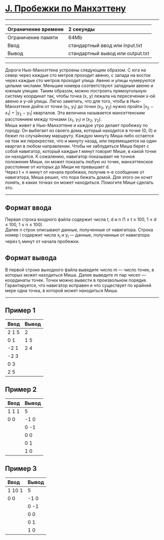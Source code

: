 # [J. Пробежки по Манхэттену](https://contest.yandex.ru/contest/27663/problems/J/)

---
| Ограничение времени | 2 секунды |
| :--- | :--- |
| Ограничение памяти | 64Mb |
| Ввод | стандартный ввод или input.txt |
| Вывод | стандартный вывод или output.txt |
---
Дороги Нью-Манхэттена устроены следующим образом. С юга на север через каждые сто метров проходит авеню, с запада на восток через каждые сто метров проходит улица. Авеню и улицы нумеруются целыми числами. Меньшие номера соответствуют западным авеню и южным улицам. Таким образом, можно построить прямоугольную систему координат так, чтобы точка (x, y) лежала на пересечении x-ой авеню и y-ой улицы. Легко заметить, что для того, чтобы в Нью-Манхэттене дойти от точки (x<sub>1</sub>, y<sub>1</sub>) до точки (x<sub>2</sub>, y<sub>2</sub>) нужно пройти |x<sub>2</sub> − x<sub>1</sub>| + |y<sub>2</sub> − y<sub>1</sub>| кварталов. Эта величина называется манхэттенским расстоянием между точками (x<sub>1</sub>, y<sub>1</sub>) и (x<sub>2</sub>, y<sub>2</sub>).  
Миша живет в Нью-Манхэттене и каждое утро делает пробежку по городу. Он выбегает из своего дома, который находится в точке (0, 0) и бежит по случайному маршруту. Каждую минуту Миша либо остается на том же перекрестке, что и минуту назад, или перемещается на один квартал в любом направлении. Чтобы не заблудиться Миша берет с собой навигатор, который каждые t минут говорит Мише, в какой точке он находится. К сожалению, навигатор показывает не точное положение Миши, он может показать любую из точек, манхэттенское расстояние от которых до Миши не превышает d.  
Через t × n минут от начала пробежки, получив n-е сообщение от навигатора, Миша решил, что пора бежать домой. Для этого он хочет понять, в каких точках он может находиться. Помогите Мише сделать это.

---
## Формат ввода
Первая строка входного файла содержит числа t, d и n (1 ≤ t ≤ 100, 1 ≤ d ≤ 100, 1 ≤ n ≤ 100).  
Далее n строк описывают данные, полученные от навигатора. Строка номер i содержит числа x<sub>i</sub> и y<sub>i</sub> — данные, полученные от навигатора через t<sub>i</sub> минут от начала пробежки.

## Формат вывода
В первой строке выходного файла выведите число m — число точек, в которых может находиться Миша. Далее выведите m пар чисел — координаты точек. Точки можно вывести в произвольном порядке.  
Гарантируется, что навигатор исправен и что существует по крайней мере одна точка, в которой может находиться Миша.

---
## Пример 1

| Ввод | Вывод |
| :--- | :--- |
| 2 1 5 | 2 |
| 0 1 | 1 5 |
| -2 1| 2 4 |
| -2 3 |  |
| 0 3 |  |
| 2 5 |  |

## Пример 2

| Ввод | Вывод |
| :--- | :--- |
| 1 1 1 | 5 |
| 0 0 | -1 0 |
|  | 0 -1 |
|  | 0 0 |
|  | 0 1 |
|  | 1 0 |

## Пример 3

| Ввод | Вывод |
| :--- | :--- |
| 1 10 1 | 5 |
| 0 0 | -1 0 |
|  | 0 -1 |
|  | 0 0 |
|  | 0 1 |
|  | 1 0 |
